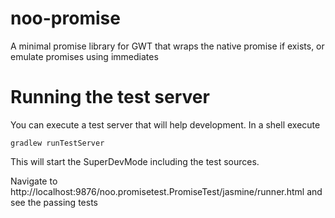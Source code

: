 noo-promise
===========

A minimal promise library for GWT that wraps the native promise if exists, or emulate promises using immediates


Running the test server
=======================
You can execute a test server that will help development. In a shell execute
```Shell
gradlew runTestServer
```

This will start the SuperDevMode including the test sources.

Navigate to
http://localhost:9876/noo.promisetest.PromiseTest/jasmine/runner.html
and see the passing tests